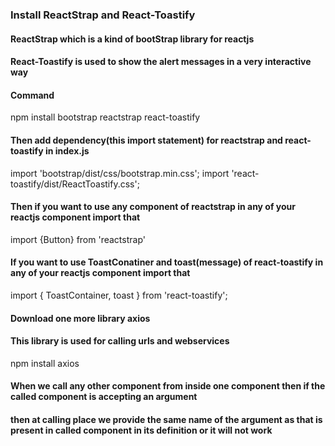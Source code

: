 ### Install ReactStrap and React-Toastify
#### ReactStrap which is a kind of bootStrap library for reactjs 
#### React-Toastify is used to show the alert messages in a very interactive way
#### Command
npm install bootstrap reactstrap react-toastify

#### Then add dependency(this import statement) for reactstrap and react-toastify in index.js
import 'bootstrap/dist/css/bootstrap.min.css'; 
import 'react-toastify/dist/ReactToastify.css';

#### Then if you want to use any component of reactstrap in any of your reactjs component import that
import {Button} from 'reactstrap'

#### If you want to use ToastConatiner and toast(message) of react-toastify in any of your reactjs component import that
import { ToastContainer, toast } from 'react-toastify';

#### Download one more library axios
#### This library is used for calling urls and webservices
npm install axios

#### When we call any other component from inside one component then if the called component is accepting an argument
#### then at calling place we provide the same name of the argument as that is present in called component in its definition or it will not work

 
